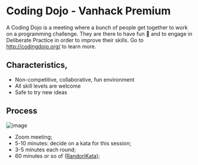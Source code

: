 # Coding Dojo - Vanhack Premium
A Coding Dojo is a meeting where a bunch of people get together to work on a programming challenge. They are there to have fun 🥳 and to engage in Deliberate Practice in order to improve their skills. Go to  http://codingdojo.org/ to learn more. 

## Characteristics,
- Non-competitive, collaborative, fun environment
- All skill levels are welcome
- Safe to try new ideas

## Process
![image](https://user-images.githubusercontent.com/9499829/83461022-9db2c600-a41c-11ea-8b51-ce07215d79b8.png)

- Zoom meeting;
- 5-10 minutes: decide on a kata for this session;
- 3-5 minutes each round;
- 60 minutes or so of ([RandoriKata](https://codingdojo.org/RandoriKata/));

